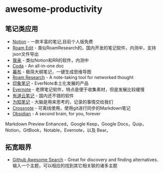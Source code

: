 # awesome-productivity


## 笔记类应用
- [Notion](https://www.notion.so/) - 一款丰富的笔记,目前个人版免费
- [Roam Edit](http://roamedit.com/) - 类似RoamResearch的，国内开发的笔记软件，内测中，支持json文件导出 
- [我来](https://www.wolai.com/) - 类似Notion和RR的软件，内测中 
- [Coda](https://coda.io/) - An all-in-one doc  
- [幕布](https://mubu.com/) - 极简大纲笔记，一键生成思维导图  
- [Roam Research](https://www.roamresearch.com/) - A note-taking tool for networked thought  
- [印象笔记](https://www.yinxiang.com/) - EverNote本土化发展的产品  
- [Evernote](https://evernote.com/) - 老牌笔记软件，特点是便于收集素材，但是发展比较缓慢  
- [有道云笔记](http://note.youdao.com/) - 国内还不错的软件  
- [为知笔记](https://www.wiz.cn/) - 大脑是用来思考的，记录的事情交给我们  
- [Crossnote](https://crossnote.app/) - 可离线使用，使用git进行同步的Markdown笔记  
- [Obsidian](https://obsidian.md/) - A second brain, for you, forever  

[^_^]:
Markdown Preview Enhanced，Google Keep，Google Docs，Quip，Notion，GitBook，Notable，Evernote，以及 Bear。


## 拓宽眼界
- [Github Awesome Search](https://awesome-indexed.mathew-davies.co.uk/) - Great for discovery and finding alternatives. 输入一个主题，可以相应的找到其它相关联的诸多主题
